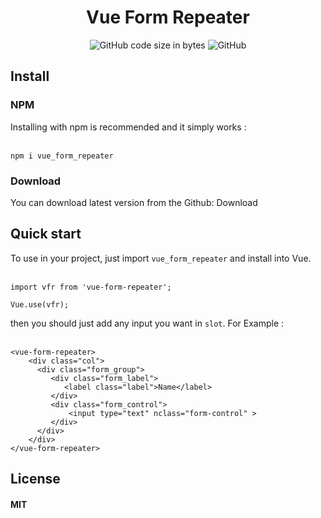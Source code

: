 
<h1 align="center">Vue Form Repeater</h1>
<p align="center">
  <img alt="GitHub code size in bytes" src="https://img.shields.io/github/languages/code-size/hosein-xz/vue_form_repeater.svg">
  <img alt="GitHub" src="https://img.shields.io/github/license/hosein-xz/vue_form_repeater.svg">
</p>

## Install

### NPM
Installing with npm is recommended and it simply works :<br><br>
```
npm i vue_form_repeater
```

### Download
You can download latest version from the Github: Download

## Quick start
To use in your project, just import `vue_form_repeater` and install into Vue.<br><br>
```
import vfr from 'vue-form-repeater';

Vue.use(vfr);
```

then you should just add any input you want in `slot`. For Example :<br><br>
```
<vue-form-repeater>
    <div class="col">
      <div class="form_group">
         <div class="form_label">
            <label class="label">Name</label>
         </div>
         <div class="form_control">
             <input type="text" nclass="form-control" >
         </div>
      </div>
    </div>
</vue-form-repeater>

```

## License
#### MIT
